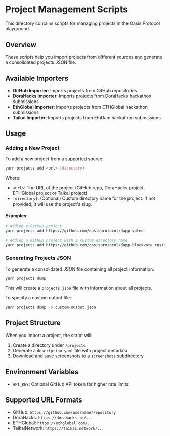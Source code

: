 # Project Management Scripts

This directory contains scripts for managing projects in the Oasis Protocol playground.

## Overview

These scripts help you import projects from different sources and generate a consolidated projects JSON file.

## Available Importers

- **GitHub Importer**: Imports projects from GitHub repositories
- **DoraHacks Importer**: Imports projects from DoraHacks hackathon submissions
- **EthGlobal Importer**: Imports projects from ETHGlobal hackathon submissions
- **Taikai Importer**: Imports projects from EthDam hackathon submissions

## Usage

### Adding a New Project

To add a new project from a supported source:

```bash
yarn projects add <url> [directory]
```

Where:
- `<url>`: The URL of the project (GitHub repo, DoraHacks project, ETHGlobal project or Taikai project)
- `[directory]`: (Optional) Custom directory name for the project. If not provided, it will use the project's slug.

#### Examples:

```bash
# Adding a GitHub project
yarn projects add https://github.com/oasisprotocol/dapp-votee

# Adding a GitHub project with a custom directory name
yarn projects add https://github.com/oasisprotocol/dapp-blockvote custom-blockvote
```

### Generating Projects JSON

To generate a consolidated JSON file containing all project information:

```bash
yarn projects dump
```

This will create a `projects.json` file with information about all projects.

To specify a custom output file:

```bash
yarn projects dump -o custom-output.json
```

## Project Structure

When you import a project, the script will:

1. Create a directory under `/projects`
2. Generate a `description.yaml` file with project metadata
3. Download and save screenshots to a `screenshots` subdirectory

## Environment Variables

- `API_KEY`: Optional GitHub API token for higher rate limits

## Supported URL Formats

- GitHub: `https://github.com/username/repository`
- DoraHacks: `https://dorahacks.io/...`
- ETHGlobal: `https://ethglobal.com/...`
- TaikaiNetwork: `https://taikai.network/...`